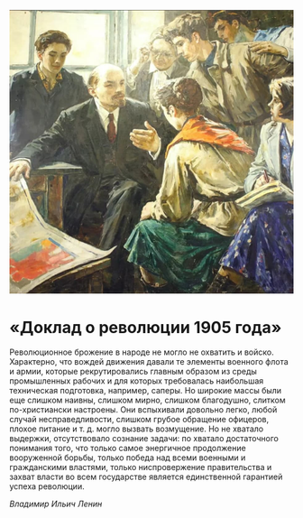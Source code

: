 
![](./img/old/leninAndPeople1.jpg)


# «Доклад о революции 1905 года»


Революционное брожение в народе не
могло не охватить и войско. Характерно, что вождей движения давали те
элементы военного флота и армии, которые рекрутировались главным образом
из среды промышленных рабочих и для которых требовалась наибольшая
техническая подготовка, например, саперы. Но широкие массы были еще
слишком наивны, слишком мирно, слишком благодушно, слитком
по-христиански настроены. Они вспыхивали довольно легко, любой случай
несправедливости, слишком грубое обращение офицеров, плохое питание и т.
д. могло вызвать возмущение. Но не хватало выдержки, отсутствовало
сознание задачи: по хватало достаточного понимания того, что только
самое энергичное продолжение вооруженной борьбы, только победа над всеми
военными и гражданскими властями, только ниспровержение правительства и
захват власти во всем государстве является единственной гарантией
успеха революции.





*Владимир Ильич Ленин*
